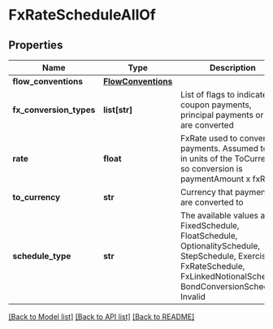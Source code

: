# FxRateScheduleAllOf


## Properties
Name | Type | Description | Notes
------------ | ------------- | ------------- | -------------
**flow_conventions** | [**FlowConventions**](FlowConventions.md) |  | [optional] 
**fx_conversion_types** | **list[str]** | List of flags to indicate if coupon payments, principal payments or both are converted | [optional] 
**rate** | **float** | FxRate used to convert payments. Assumed to be in units of the ToCurrency so conversion is paymentAmount x fxRate | [optional] 
**to_currency** | **str** | Currency that payments are converted to | [optional] 
**schedule_type** | **str** | The available values are: FixedSchedule, FloatSchedule, OptionalitySchedule, StepSchedule, Exercise, FxRateSchedule, FxLinkedNotionalSchedule, BondConversionSchedule, Invalid | 

[[Back to Model list]](../README.md#documentation-for-models) [[Back to API list]](../README.md#documentation-for-api-endpoints) [[Back to README]](../README.md)


